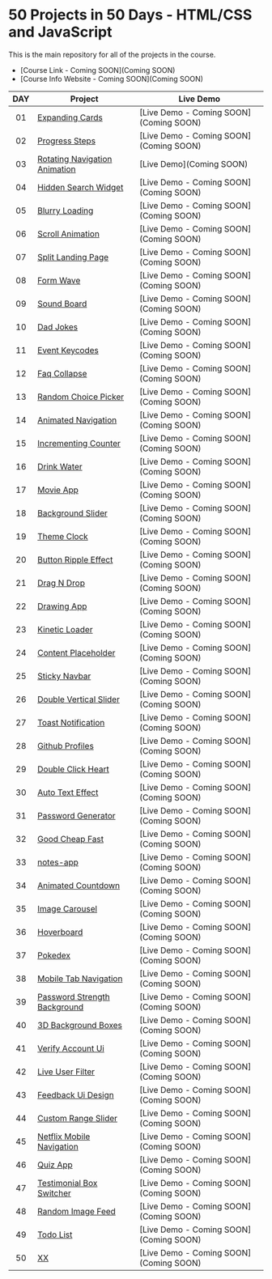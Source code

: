 # 50 Projects in 50 Days - HTML/CSS and JavaScript

This is the main repository for all of the projects in the course.

-   [Course Link - Coming SOON](Coming SOON)
-   [Course Info Website - Coming SOON](Coming SOON)

|  DAY  | Project                                                                                                                     | Live Demo                                                                         |
| :-: | --------------------------------------------------------------------------------------------------------------------------- | --------------------------------------------------------------------------------- |
| 01  | [Expanding Cards](https://github.com/JMBoulos12/HTML-CSS-JAVASCRIPT/tree/main/50projects50days/expanding-cards)                             | [Live Demo - Coming SOON](Coming SOON)               |
| 02  | [Progress Steps](https://github.com/JMBoulos12/HTML-CSS-JAVASCRIPT/tree/main/50projects50days/progress-steps)                               | [Live Demo - Coming SOON](Coming SOON)                |
| 03  | [Rotating Navigation Animation](https://github.com/JMBoulos12/HTML-CSS-JAVASCRIPT/tree/main/50projects50days/rotating-nav-animation)                       | [Live Demo](Coming SOON) |
| 04  | [Hidden Search Widget](https://github.com/JMBoulos12/HTML-CSS-JAVASCRIPT/tree/main/50projects50days/hidden-search)                          | [Live Demo - Coming SOON](Coming SOON)          |
| 05  | [Blurry Loading](https://github.com/JMBoulos12/HTML-CSS-JAVASCRIPT/tree/main/50projects50days/blurry-loading)                               | [Live Demo - Coming SOON](Coming SOON)                |
| 06  | [Scroll Animation](https://github.com/JMBoulos12/HTML-CSS-JAVASCRIPT/tree/main/50projects50days/scroll-animation)                               | [Live Demo - Coming SOON](Coming SOON)                |
| 07  | [Split Landing Page](https://github.com/JMBoulos12/HTML-CSS-JAVASCRIPT/tree/main/50projects50days/split-landing-page)                               | [Live Demo - Coming SOON](Coming SOON)                |
| 08  | [Form Wave](https://github.com/JMBoulos12/HTML-CSS-JAVASCRIPT/tree/main/50projects50days/Form-Wave)                               | [Live Demo - Coming SOON](Coming SOON)                |
| 09  | [Sound Board](https://github.com/JMBoulos12/HTML-CSS-JAVASCRIPT/tree/main/50projects50days/sound-board)                               | [Live Demo - Coming SOON](Coming SOON)                |
| 10  | [Dad Jokes](https://github.com/JMBoulos12/HTML-CSS-JAVASCRIPT/tree/main/50projects50days/dad-jokes)                               | [Live Demo - Coming SOON](Coming SOON)                |
| 11  | [Event Keycodes](https://github.com/JMBoulos12/HTML-CSS-JAVASCRIPT/tree/main/50projects50days/event-keycodes)                               | [Live Demo - Coming SOON](Coming SOON)                |
| 12  | [Faq Collapse](https://github.com/JMBoulos12/HTML-CSS-JAVASCRIPT/tree/main/50projects50days/faq-collapse)                               | [Live Demo - Coming SOON](Coming SOON)                |
| 13  | [Random Choice Picker](https://github.com/JMBoulos12/HTML-CSS-JAVASCRIPT/tree/main/50projects50days/random-choice-picker)                               | [Live Demo - Coming SOON](Coming SOON)                |
| 14  | [Animated Navigation](https://github.com/JMBoulos12/HTML-CSS-JAVASCRIPT/tree/main/50projects50days/animated-navigation)                               | [Live Demo - Coming SOON](Coming SOON)                |
| 15  | [Incrementing Counter](https://github.com/JMBoulos12/HTML-CSS-JAVASCRIPT/tree/main/50projects50days/incrementing-counter)                               | [Live Demo - Coming SOON](Coming SOON)                |
| 16  | [Drink Water](https://github.com/JMBoulos12/HTML-CSS-JAVASCRIPT/tree/main/50projects50days/drink-water)                               | [Live Demo - Coming SOON](Coming SOON)                |
| 17  | [Movie App](https://github.com/JMBoulos12/HTML-CSS-JAVASCRIPT/tree/main/50projects50days/movie-app)                               | [Live Demo - Coming SOON](Coming SOON)                |
| 18  | [Background Slider](https://github.com/JMBoulos12/HTML-CSS-JAVASCRIPT/tree/main/50projects50days/background-slider)                               | [Live Demo - Coming SOON](Coming SOON)                |
| 19  | [Theme Clock](https://github.com/JMBoulos12/HTML-CSS-JAVASCRIPT/tree/main/50projects50days/theme-clock)                               | [Live Demo - Coming SOON](Coming SOON)                |
| 20  | [Button Ripple Effect](https://github.com/JMBoulos12/HTML-CSS-JAVASCRIPT/tree/main/50projects50days/button-ripple-effect)                               | [Live Demo - Coming SOON](Coming SOON)                |
| 21  | [Drag N Drop](https://github.com/JMBoulos12/HTML-CSS-JAVASCRIPT/tree/main/50projects50days/drag-n-drop)                               | [Live Demo - Coming SOON](Coming SOON)                |
| 22  | [Drawing App](https://github.com/JMBoulos12/HTML-CSS-JAVASCRIPT/tree/main/50projects50days/drawing-app)                               | [Live Demo - Coming SOON](Coming SOON)                |
| 23  | [Kinetic Loader](https://github.com/JMBoulos12/HTML-CSS-JAVASCRIPT/tree/main/50projects50days/kinetic-loader)                               | [Live Demo - Coming SOON](Coming SOON)                |
| 24  | [Content Placeholder](https://github.com/JMBoulos12/HTML-CSS-JAVASCRIPT/tree/main/50projects50days/content-placeholder)                               | [Live Demo - Coming SOON](Coming SOON)                |
| 25  | [Sticky Navbar](https://github.com/JMBoulos12/HTML-CSS-JAVASCRIPT/tree/main/50projects50days/sticky-navigation%20)                               | [Live Demo - Coming SOON](Coming SOON)                |
| 26  | [Double Vertical Slider](https://github.com/JMBoulos12/HTML-CSS-JAVASCRIPT/tree/main/50projects50days/double-vertical-slider)                               | [Live Demo - Coming SOON](Coming SOON)                |
| 27  | [Toast Notification](https://github.com/JMBoulos12/HTML-CSS-JAVASCRIPT/tree/main/50projects50days/Toast%20Notification)                               | [Live Demo - Coming SOON](Coming SOON)                |
| 28  | [Github Profiles](https://github.com/JMBoulos12/HTML-CSS-JAVASCRIPT/tree/main/50projects50days/github-profiles)                               | [Live Demo - Coming SOON](Coming SOON)                |
| 29  | [Double Click Heart](https://github.com/JMBoulos12/HTML-CSS-JAVASCRIPT/tree/main/50projects50days/double-click-heart)                               | [Live Demo - Coming SOON](Coming SOON)                |
| 30  | [Auto Text Effect](https://github.com/JMBoulos12/HTML-CSS-JAVASCRIPT/tree/main/50projects50days/auto-text-effect)                               | [Live Demo - Coming SOON](Coming SOON)                |
| 31  | [Password Generator](https://github.com/JMBoulos12/HTML-CSS-JAVASCRIPT/tree/main/50projects50days/password-generator)                               | [Live Demo - Coming SOON](Coming SOON)                |
| 32  | [Good Cheap Fast](https://github.com/JMBoulos12/HTML-CSS-JAVASCRIPT/tree/main/50projects50days/good-cheap-fast)                               | [Live Demo - Coming SOON](Coming SOON)                |
| 33  | [notes-app](https://github.com/JMBoulos12/HTML-CSS-JAVASCRIPT/tree/main/50projects50days/notes-app)                               | [Live Demo - Coming SOON](Coming SOON)                |
| 34  | [Animated Countdown](https://github.com/JMBoulos12/HTML-CSS-JAVASCRIPT/tree/main/50projects50days/animated-countdown)                               | [Live Demo - Coming SOON](Coming SOON)                |
| 35  | [Image Carousel](https://github.com/JMBoulos12/HTML-CSS-JAVASCRIPT/tree/main/50projects50days/image-carousel)                               | [Live Demo - Coming SOON](Coming SOON)                |
| 36  | [Hoverboard](https://github.com/JMBoulos12/HTML-CSS-JAVASCRIPT/tree/main/50projects50days/hoverboard)                               | [Live Demo - Coming SOON](Coming SOON)                |
| 37  | [Pokedex](https://github.com/JMBoulos12/HTML-CSS-JAVASCRIPT/tree/main/50projects50days/pokedex)                               | [Live Demo - Coming SOON](Coming SOON)                |
| 38  | [Mobile Tab Navigation](https://github.com/JMBoulos12/HTML-CSS-JAVASCRIPT/tree/main/50projects50days/mobile-tab-navigation)                               | [Live Demo - Coming SOON](Coming SOON)                |
| 39  | [Password Strength Background](https://github.com/JMBoulos12/HTML-CSS-JAVASCRIPT/tree/main/50projects50days/password-strength-background)                               | [Live Demo - Coming SOON](Coming SOON)                |
| 40  | [3D Background Boxes](https://github.com/JMBoulos12/HTML-CSS-JAVASCRIPT/tree/main/50projects50days/3d-boxes-background)                               | [Live Demo - Coming SOON](Coming SOON)                |
| 41  | [Verify Account Ui](https://github.com/JMBoulos12/HTML-CSS-JAVASCRIPT/tree/main/50projects50days/verify-account-ui)                               | [Live Demo - Coming SOON](Coming SOON)                |
| 42  | [Live User Filter](https://github.com/JMBoulos12/HTML-CSS-JAVASCRIPT/tree/main/50projects50days/live-user-filter)                               | [Live Demo - Coming SOON](Coming SOON)                |
| 43  | [Feedback Ui Design](https://github.com/JMBoulos12/HTML-CSS-JAVASCRIPT/tree/main/50projects50days/feedback-ui-design)                               | [Live Demo - Coming SOON](Coming SOON)                |
| 44  | [Custom Range Slider](https://github.com/JMBoulos12/HTML-CSS-JAVASCRIPT/tree/main/50projects50days/Custom%20Range%20Slider)                               | [Live Demo - Coming SOON](Coming SOON)                |
| 45  | [Netflix Mobile Navigation](https://github.com/JMBoulos12/HTML-CSS-JAVASCRIPT/tree/main/50projects50days/netflix-mobile-navigation)                               | [Live Demo - Coming SOON](Coming SOON)                |
| 46  | [Quiz App](https://github.com/JMBoulos12/HTML-CSS-JAVASCRIPT/tree/main/50projects50days/quiz-app)                               | [Live Demo - Coming SOON](Coming SOON)                |
| 47  | [Testimonial Box Switcher](https://github.com/JMBoulos12/HTML-CSS-JAVASCRIPT/tree/main/50projects50days/testimonial-box-switcher%20)                               | [Live Demo - Coming SOON](Coming SOON)                |
| 48  | [Random Image Feed](https://github.com/JMBoulos12/HTML-CSS-JAVASCRIPT/tree/main/50projects50days/random-image-generator%20)                               | [Live Demo - Coming SOON](Coming SOON)                |
| 49  | [Todo List](https://github.com/JMBoulos12/HTML-CSS-JAVASCRIPT/tree/main/50projects50days/todo-list)                               | [Live Demo - Coming SOON](Coming SOON)                |
| 50  | [XX]()                               | [Live Demo - Coming SOON](Coming SOON)                |
